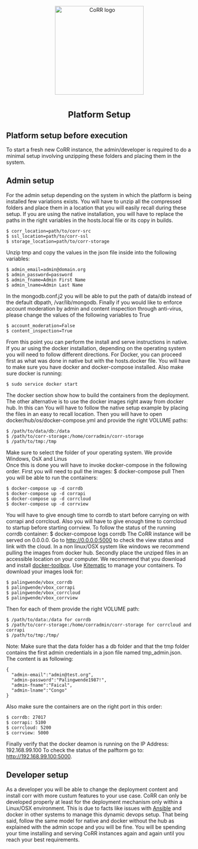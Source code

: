 <p align="center">
    <img src="https://rawgit.com/usnistgov/corr/master/corr-view/frontend/images/logo.svg"
         height="240"
         alt="CoRR logo"
         class="inline">
</p>

<h1> <p align="center"><sup><strong>
Platform Setup
</strong></sup></p>
</h1>

## Platform setup before execution

To start a fresh new CoRR instance, the admin/developer is required to do a minimal
setup involving unzipping these folders and placing them in the system.

## Admin setup

For the admin setup depending on the system in which the platform is being installed
few variations exists.
You will have to unzip all the compressed folders and place them in a location that
you will easily recall during these setup.
If you are using the native installation, you will have to replace the paths in the
right variables in the hosts.local file or its copy in builds.

    $ corr_location=path/to/corr-src
    $ ssl_location=path/to/corr-ssl
    $ storage_location=path/to/corr-storage

Unzip tmp and copy the values in the json file inside into the following variables:

    $ admin_email=admin@domain.org
    $ admin_password=password
    $ admin_fname=Admin First Name
    $ admin_lname=Admin Last Name

In the mongodb.conf.j2 you will be able to put the path of data/db instead of the
default dbpath, /var/lib/mongodb.
Finally if you would like to enforce account moderation by admin and content
inspection through anti-virus, please change the values of the following variables
to True

    $ account_moderation=False
    $ content_inspection=True

From this point you can perform the install and serve instructions in native.
If you ar using the docker installation, depending on the operating system you will
need to follow different directions.
For Docker, you can proceed first as what was done in native but with the hosts.docker
file. You will have to make sure you have docker and docker-compose installed.
Also make sure docker is running:

    $ sudo service docker start

The docker section show how to build the containers from the deployment.
The other alternative is to use the docker images right away
from docker hub. In this can You will have to follow the native setup example by placing
the files in an easy to recall location. Then you will have to open docker/hub/os/docker-compose.yml
and provide the right VOLUME paths:

    $ /path/to/data/db:/data
    $ /path/to/corr-storage:/home/corradmin/corr-storage
    $ /path/to/tmp:/tmp

Make sure to select the folder of your operating system. We provide Windows, OsX and Linus    
Once this is done you will have to invoke docker-compose in the following order.
First you will need to pull the images:
    $ docker-compose pull
Then you will be able to run the containers:

    $ docker-compose up -d corrdb
    $ docker-compose up -d corrapi
    $ docker-compose up -d corrcloud
    $ docker-compose up -d corrview

You will have to give enough time to corrdb to start before carrying on with
corrapi and corrcloud. Also you will have to give enough time to corrcloud
to startup before starting corrview.
To follow the status of the running corrdb container:
   $ docker-compose logs corrdb
The CoRR instance will be served on 0.0.0.0. Go to http://0.0.0.0:5000 to
check the view status and link with the cloud.
In a non linux/OSX system like windows we recommend pulling the images
from docker hub. Secondly place the unziped files in an accessible location on
your computer. We recommend that you download and install [docker-toolbox](https://docs.docker.com/toolbox/toolbox_install_windows/).
Use [Kitematic](https://kitematic.com/) to manage your containers. To download your images look for:

    $ palingwende/vbox_corrdb
    $ palingwende/vbox_corrapi
    $ palingwende/vbox_corrcloud
    $ palingwende/vbox_corrview

Then for each of them provide the right VOLUME path:

    $ /path/to/data:/data for corrdb
    $ /path/to/corr-storage:/home/corradmin/corr-storage for corrcloud and corrapi
    $ /path/to/tmp:/tmp/

Note: Make sure that the data folder has a db folder and that the tmp folder contains the
first admin credentials in a json file named tmp_admin.json. The content is as following:

    {
      "admin-email":"admin@test.org",
      "admin-password":"Palingwende1987!",
      "admin-fname":"Faical",
      "admin-lname":"Congo"
    }

Also make sure the containers are on the right port in this order:

    $ corrdb: 27017
    $ corrapi: 5100
    $ corrcloud: 5200
    $ corrview: 5000

Finally verify that the docker deamon is running on the IP Address: 192.168.99.100
To check the status of the palftorm go to: http://192.168.99.100:5000.

## Developer setup

As a developer you will be able to change the deployment content and install corr
with more custum features to your use case. CoRR can only be developed properly
 at least for the deployment mechanism only within a Linux/OSX environment.
This is due to facts like issues with [Ansible](https://www.ansible.com/resources/get-started) and docker in other systems to manage
this dynamic devops setup.
That being said, follow the same model for native and docker without the hub as
explained with the admin scope and you will be fine. You will be spending your time
installing and serving CoRR instances again and again until you reach your best
requirements.

